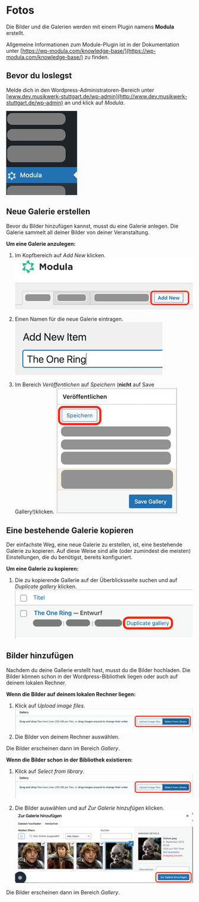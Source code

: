 # Fotos

Die Bilder und die Galerien werden mit einem Plugin namens **Modula** erstellt.

Allgemeine Informationen zum Module-Plugin ist in der Dokumentation unter [https://wp-modula.com/knowledge-base/](https://wp-modula.com/knowledge-base/) zu finden.

## Bevor du loslegst

Melde dich in den Wordpress-Administratoren-Bereich unter [www.dev.musikwerk-stuttgart.de/wp-admin](http://www.dev.musikwerk-stuttgart.de/wp-admin) an und klick auf *Modula*.

![Modula-Eintrag im Menü](img/modula/Modula_Menu.png)

## Neue Galerie erstellen

Bevor du Bilder hinzufügen kannst, musst du eine Galerie anlegen. Die Galerie sammelt all deiner Bilder von deiner Veranstaltung.

**Um eine Galerie anzulegen:**

1. Im Kopfbereich auf *Add New* klicken.
![Add New-Knopf](img/modula/Modula_Add_New.png)

1. Einen Namen für die neue Galerie eintragen.
![Galeriename eintragen](img/modula/Modula_Galerie_Title.png)

1. Im Bereich *Veröffentlichen* auf *Speichern* (**nicht** auf Save Gallery!)klicken.
![Speichern](img/modula/Modula_Speichern.png)

## Eine bestehende Galerie kopieren

Der einfachste Weg, eine neue Galerie zu erstellen, ist, eine bestehende Galerie zu kopieren. Auf diese Weise sind alle (oder zumindest die meisten) Einstellungen, die du benötigst, bereits konfiguriert.

**Um eine Galerie zu kopieren:**

1. Die zu kopierende Gallerie auf der Überblicksseite suchen und auf *Duplicate gallery* klicken.
![Duplicate gallery](img/modula/Modula_Duplicate_Gallery.png)

## Bilder hinzufügen

Nachdem du deine Gallerie erstellt hast, musst du die Bilder hochladen. Die Bilder können schon in der Wordpress-Bibliothek liegen oder auch auf deinem lokalen Rechner.

**Wenn die Bilder auf deinem lokalen Rechner liegen:**

1. Klick auf *Upload image files*.
![Duplicate gallery](img/modula/Modula_Add_Images.png)
1. Die Bilder von deinem Rechner auswählen.

Die Bilder erscheinen dann im Bereich *Gallery*.

**Wenn die Bilder schon in der Bibliothek existieren:**

1. Klick auf *Select from library*.
![Duplicate gallery](img/modula/Modula_Add_Images.png)

1. Die Bilder auswählen und auf *Zur Galerie hinzufügen* klicken.
![Zur Galerie hinzufügen](img/modula/Modula_Zur_Galerie_hinzufuegen.png)

Die Bilder erscheinen dann im Bereich *Gallery*.